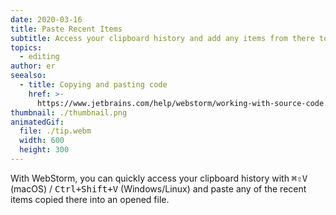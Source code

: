 ```yaml
---
date: 2020-03-16
title: Paste Recent Items
subtitle: Access your clipboard history and add any items from there to your code.
topics:
  - editing
author: er
seealso:
  - title: Copying and pasting code
    href: >-
      https://www.jetbrains.com/help/webstorm/working-with-source-code.html#copy_paste
thumbnail: ./thumbnail.png
animatedGif:
  file: ./tip.webm
  width: 600
  height: 300
---
```


With WebStorm, you can quickly access your clipboard history with <kbd>⌘⇧V</kbd> (macOS) / <kbd>Ctrl+Shift+V</kbd> (Windows/Linux) and paste any of the recent items copied there into an opened file.
